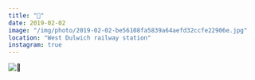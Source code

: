 ```yaml
---
title: "🧩"
date: 2019-02-02
image: "/img/photo/2019-02-02-be56108fa5839a64aefd32ccfe22906e.jpg"
location: "West Dulwich railway station"
instagram: true
---
```


![🧩](/img/photo/2019-02-02-be56108fa5839a64aefd32ccfe22906e.jpg)
